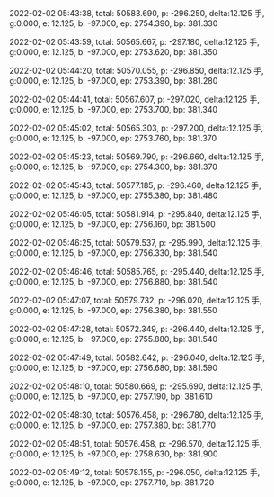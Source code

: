 2022-02-02 05:43:38, total: 50583.690, p: -296.250, delta:12.125 手, g:0.000, e: 12.125, b: -97.000, ep: 2754.390, bp: 381.330

2022-02-02 05:43:59, total: 50565.667, p: -297.180, delta:12.125 手, g:0.000, e: 12.125, b: -97.000, ep: 2753.620, bp: 381.350

2022-02-02 05:44:20, total: 50570.055, p: -296.850, delta:12.125 手, g:0.000, e: 12.125, b: -97.000, ep: 2753.390, bp: 381.280

2022-02-02 05:44:41, total: 50567.607, p: -297.020, delta:12.125 手, g:0.000, e: 12.125, b: -97.000, ep: 2753.700, bp: 381.340

2022-02-02 05:45:02, total: 50565.303, p: -297.200, delta:12.125 手, g:0.000, e: 12.125, b: -97.000, ep: 2753.760, bp: 381.370

2022-02-02 05:45:23, total: 50569.790, p: -296.660, delta:12.125 手, g:0.000, e: 12.125, b: -97.000, ep: 2754.300, bp: 381.370

2022-02-02 05:45:43, total: 50577.185, p: -296.460, delta:12.125 手, g:0.000, e: 12.125, b: -97.000, ep: 2755.380, bp: 381.480

2022-02-02 05:46:05, total: 50581.914, p: -295.840, delta:12.125 手, g:0.000, e: 12.125, b: -97.000, ep: 2756.160, bp: 381.500

2022-02-02 05:46:25, total: 50579.537, p: -295.990, delta:12.125 手, g:0.000, e: 12.125, b: -97.000, ep: 2756.330, bp: 381.540

2022-02-02 05:46:46, total: 50585.765, p: -295.440, delta:12.125 手, g:0.000, e: 12.125, b: -97.000, ep: 2756.880, bp: 381.540

2022-02-02 05:47:07, total: 50579.732, p: -296.020, delta:12.125 手, g:0.000, e: 12.125, b: -97.000, ep: 2756.380, bp: 381.550

2022-02-02 05:47:28, total: 50572.349, p: -296.440, delta:12.125 手, g:0.000, e: 12.125, b: -97.000, ep: 2755.880, bp: 381.540

2022-02-02 05:47:49, total: 50582.642, p: -296.040, delta:12.125 手, g:0.000, e: 12.125, b: -97.000, ep: 2756.680, bp: 381.590

2022-02-02 05:48:10, total: 50580.669, p: -295.690, delta:12.125 手, g:0.000, e: 12.125, b: -97.000, ep: 2757.190, bp: 381.610

2022-02-02 05:48:30, total: 50576.458, p: -296.780, delta:12.125 手, g:0.000, e: 12.125, b: -97.000, ep: 2757.380, bp: 381.770

2022-02-02 05:48:51, total: 50576.458, p: -296.570, delta:12.125 手, g:0.000, e: 12.125, b: -97.000, ep: 2758.630, bp: 381.900

2022-02-02 05:49:12, total: 50578.155, p: -296.050, delta:12.125 手, g:0.000, e: 12.125, b: -97.000, ep: 2757.710, bp: 381.720